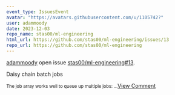 ```yaml
---
event_type: IssuesEvent
avatar: "https://avatars.githubusercontent.com/u/1105742?"
user: adammoody
date: 2023-12-03
repo_name: stas00/ml-engineering
html_url: https://github.com/stas00/ml-engineering/issues/13
repo_url: https://github.com/stas00/ml-engineering
---
```


<a href='https://github.com/adammoody' target='_blank'>adammoody</a> open issue <a href='https://github.com/stas00/ml-engineering/issues/13' target='_blank'>stas00/ml-engineering#13</a>.

<p>Daisy chain batch jobs</p><small>The job array works well to queue up multiple jobs:...</small><a href='https://github.com/stas00/ml-engineering/issues/13' target='_blank'>View Comment</a>